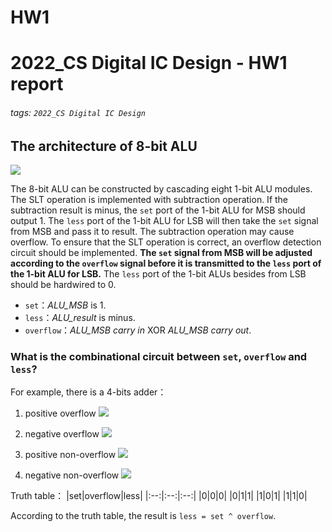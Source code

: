 HW1
===
# 2022_CS Digital IC Design - HW1 report
###### tags: `2022_CS Digital IC Design`

## The architecture of 8-bit ALU
![](https://i.imgur.com/h2WbG6s.png)

The 8-bit ALU can be constructed by cascading eight 1-bit ALU modules. The SLT operation is implemented with subtraction operation. If the subtraction result is minus, the `set` port of the 1-bit ALU for MSB should output 1. The `less` port of the 1-bit ALU for LSB will then take the `set` signal from MSB and pass it to result. The subtraction operation may cause overflow. To ensure that the SLT operation is correct, an overflow detection circuit should be implemented. **The `set` signal from MSB will be adjusted according to the `overflow` signal before it is transmitted to the `less` port of the 1-bit ALU for LSB.** The `less` port of the 1-bit ALUs besides from LSB should be hardwired to 0.
* `set`：*ALU_MSB* is 1.
* `less`：*ALU_result* is minus.
* `overflow`：*ALU_MSB carry in* XOR *ALU_MSB carry out*.
### What is the combinational circuit between `set`, `overflow` and `less`?
For example, there is a 4-bits adder：
1. positive overflow
![](https://i.imgur.com/xzfcXqj.png)

2. negative overflow
![](https://i.imgur.com/Wn0Yxlq.png)

3. positive non-overflow
![](https://i.imgur.com/rpFDvey.png)

4. negative non-overflow
![](https://i.imgur.com/aCHLYtw.png)


Truth table：
|set|overflow|less|
|:--:|:--:|:--:|
|0|0|0|
|0|1|1|
|1|0|1|
|1|1|0|

According to the truth table, the result is `less = set ^ overflow`.
